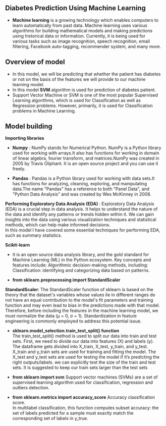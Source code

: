 ## Diabetes Prediction Using Machine Learning
- **Machine learning** is a growing technology which enables computers to learn automatically from past data. Machine learning uses various algorithms for building mathematical      models and making predictions using historical data or information. Currently, it is being used for various tasks such as image recognition, speech recognition, email            filtering, Facebook auto-tagging, recommender system, and many more.

## Overview of model
- In this model, we will be predicting that whether the patient has diabetes or not on the basis of the features we will provide to our machine learning model.
- In this model **SVM** algorithm is used for prediction of diabetes patient.
- Support Vector Machine or SVM is one of the most popular Supervised Learning algorithms, which is used for Classification as well as Regression problems. However, primarily,     it is used for Classification problems in Machine Learning.

## Model building
**Importing libraries** <br>
 - **Numpy** : NumPy stands for Numerical Python. NumPy is a Python library used for working with arrays.It also has functions for working in domain of linear algebra, fourier                  transform, and matrices.NumPy was created in 2005 by Travis Oliphant. It is an open source project and you can use it freely. <br>

 - **Pandas** : Pandas is a Python library used for working with data sets.It has functions for analyzing, cleaning, exploring, and manipulating data.The name "Pandas" has a                     reference to both "Panel Data", and "Python Data Analysis" and was created by Wes McKinney in 2008.

**Performing Exploratory Data Analysis (EDA)** : Exploratory Data Analysis (EDA) is a crucial step in data analysis. It helps to understand the nature of the data and                      identify any patterns or trends hidden within it. We can gain insights into the data using various visualization techniques and statistical methods, which can help               make informed decisions. <br>
          In this model I have covered some essential techniques for performing EDA, such as summary statistics.

**Scikit-learn** 
- It is an open source data analysis library, and the gold standard for Machine Learning (ML) in the Python ecosystem. Key concepts and features include:                           Algorithmic decision-making methods, including: Classification: identifying and categorizing data based on patterns. <br>

- **from sklearn.preprocessing import StandardScaler** <br>

**StandardScaler**: The StandardScaler function of sklearn is based on the theory that the dataset's variables whose values lie in different ranges do not have an equal                              contribution to the model's fit parameters and training function and may even lead to bias in the predictions made with that model. Therefore, before                             including the features in the machine learning model, we must normalize the data (µ = 0, σ = 1). Standardization in feature engineering is commonly employed                      to address this potential issue.

- **sklearn.model_selection.train_test_split() function** <br>
The train_test_split() method is used to split our data into train and test sets. First, we need to divide our data into features (X) and labels (y). The dataframe gets divided into X_train, X_test, y_train, and y_test. X_train and y_train sets are used for training and fitting the model. The X_test and y_test sets are used for testing the model if it’s predicting the right outputs/labels. we can explicitly test the size of the train and test sets. It is suggested to keep our train sets larger than the test sets

- **from sklearn import svm**
  Support vector machines (SVMs) are a set of supervised learning algorithm used for classification, regression and outliers detection.

- **from sklearn.metrics import accuracy_score**
Accuracy classification score. <br>
In multilabel classification, this function computes subset accuracy: the set of labels predicted for a sample must exactly match the corresponding set of labels in y_true.
